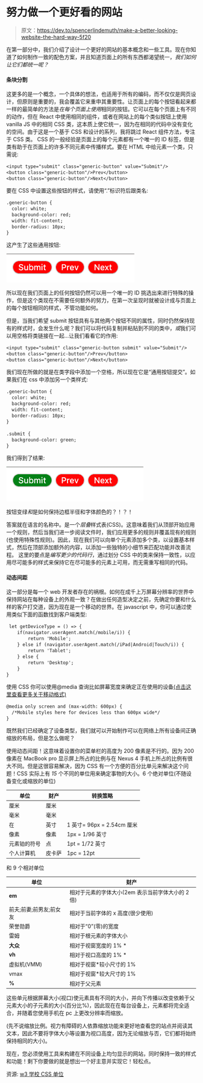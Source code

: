 # 努力做一个更好看的网站

> 原文：<https://dev.to/spencerlindemuth/make-a-better-looking-website-the-hard-way-5f20>

在第一部分中，我们介绍了设计一个更好的网站的基本概念和一些工具。现在你知道了如何制作一致的配色方案，并且知道页面上的所有东西都渴望统一，*我们如何让它们都统一呢？*

#### 条块分割

这更多的是一个概念，一个具体的想法，也适用于所有的编码，而不仅仅是网页设计，但原则是重要的，我会覆盖它来重申其重要性。让页面上的每个按钮看起来都一样的最简单的方法是*在每个页面上使用*相同的按钮。它可以在每个页面上有不同的动作，但在 React 中使用相同的组件，或者在网站上的每个类似按钮上使用 vanilla JS 中的相同 CSS 类，这本质上使它统一，因为在相同的代码中没有变化的空间。由于这是一个基于 CSS 和设计的系列，我将跳过 React 组件方法，专注于 CSS 类。
CSS 的一般经验是页面上的每个元素都有一个唯一的 ID 标签，但是类有助于在页面上的许多不同元素中传播样式。要在 HTML 中给元素一个类，只需说:

```
<input type="submit" class="generic-button" value="Submit"/>
<button class="generic-button"/>Prev</button>
<button class="generic-button"/>Next</button> 
```

要在 CSS 中设置这些按钮的样式，请使用“.”标识符后跟类名:

```
.generic-button {
  color: white;
  background-color: red;
  width: fit-content;
  border-radius: 10px;
} 
```

这产生了这些通用按钮:

[![buttons](img/a7a8371edf82ae725949dc24ccb91c7b.png)](https://res.cloudinary.com/practicaldev/image/fetch/s--BamGFDVH--/c_limit%2Cf_auto%2Cfl_progressive%2Cq_auto%2Cw_880/https://imgur.com/D39aOTz.jpg)

所以现在我们页面上的任何按钮仍然可以用一个唯一的 ID 挑选出来进行特殊的操作，但是这个类现在不需要任何额外的努力，在第一次呈现时就被设计成与页面上的每个按钮相同的样式，不管功能如何。

但是，当我们希望 submit 按钮具有与其他两个按钮不同的属性，同时仍然保持现有的样式时，会发生什么呢？我们可以将代码复制并粘贴到不同的类中，*或*我们可以用空格将类链接在一起...让我们看看它的作用:

```
<input type="submit" class="generic-button submit" value="Submit"/>
<button class="generic-button"/>Prev</button>
<button class="generic-button"/>Next</button> 
```

我们现在所做的就是在类字段中添加一个空格，所以现在它是“通用按钮提交”。如果我们在 css 中添加另一个类样式:

```
.generic-button {
  color: white;
  background-color: red;
  width: fit-content;
  border-radius: 10px;
}

.submit {
  background-color: green;
} 
```

我们得到了结果:

[![buttons 2](img/c9ea0a0551003f13752cf7b655b2cb1c.png)](https://res.cloudinary.com/practicaldev/image/fetch/s--lqN3dh1Y--/c_limit%2Cf_auto%2Cfl_progressive%2Cq_auto%2Cw_880/https://imgur.com/fn4Jfzm.jpg)

按钮变绿*和*是如何保持边框半径和字体颜色的？！？！

答案就在语言的名称中。是一个*层叠*样式表(CSS)。这意味着我们从顶部开始应用一个规则，然后当我们进一步阅读文件时，我们应用更多的规则并覆盖现有的规则(也使用特殊性规则)。因此，现在我们可以向单个元素添加多个类，以设置基本样式，然后在顶部添加额外的内容，以添加一些独特的小细节来匹配功能并改善流程。
这里的要点是*编写更少的代码行*，通过划分 CSS 中的类来保持一致性，以应用尽可能多的样式来保持它在尽可能多的元素上可用，而无需重写相同的代码。

#### 动态间距

这一部分是每一个 web 开发者存在的祸根。如何在成千上万屏幕分辨率的世界中保持网站在每种设备上的外观一致？在做出任何造型决定之前，先确定你要和什么样的客户打交道，因为现在是一个移动的世界。在 javascript 中，你可以通过使用类似下面的函数找到客户端类型:

```
 let getDeviceType = () => {
    if(navigator.userAgent.match(/mobile/i)) {
        return 'Mobile';
    } else if (navigator.userAgent.match(/iPad|Android|Touch/i)) {
        return 'Tablet';
    } else {
        return 'Desktop';
    }
} 
```

使用 CSS 你可以使用@media 查询比如屏幕宽度来确定正在使用的设备[(点击这里查看更多关于移动格式)](https://medium.com/@marukohao/responsive-web-design-229350f36844)

```
@media only screen and (max-width: 600px) {
  /*Mobile styles here for devices less than 600px wide*/
} 
```

既然我们已经确定了设备类型，我们就可以开始制作可以在网络上所有设备间正确缩放的布局，但是怎么做呢？

使用动态间距！这意味着设置你的菜单栏的高度为 200 像素是不行的。因为 200 像素在 MacBook pro 显示屏上所占的比例与在 Nexus 4 手机上所占的比例有很大不同。但是这很容易解决，因为 CSS 有一个方便的百分比单元来解决这个问题！CSS 实际上有 *15* 个不同的单位用来确定事物的大小。6 个绝对单位(不随设备变化或缩放的单位)

| 单位 | 财产 | 转换策略 |
| --- | --- | --- |
| 厘米 | 厘米 |  |
| 毫米 | 毫米 |  |
| 在 | 英寸 | 1 英寸= 96px = 2.54cm 厘米 |
| 像素 | 像素 | 1px = 1/96 英寸 |
| 元素铂的符号 | 点 | 1pt = 1/72 英寸 |
| 个人计算机 | 皮卡萨 | 1pc = 12pt |

和 9 个相对单位

| 单位 | 财产 |
| --- | --- |
| **em** | 相对于元素的字体大小(2em 表示当前字体大小的 2 倍) |
| 前夫;前妻;前男友;前女友 | 相对于当前字体的 x 高度(很少使用) |
| 荣誉勋爵 | 相对于“0”(零)的宽度 |
| 雷姆 | 相对于根元素的字体大小 |
| **大众** | 相对于视窗宽度的 1% * |
| **vh** | 相对于视口高度的 1% * |
| 虚拟机(VMM) | 相对于视窗*较小尺寸的 1% |
| vmax | 相对于视窗*较大尺寸的 1% |
| **%** | 相对于父元素 |

这些单元根据屏幕大小(视口)使元素具有不同的大小，并向下传播以改变依赖于父元素大小的子元素的大小(百分比%)，因此现在在每台设备上，元素都将完全适合，并随着您使用手机在 pc 上更改分辨率而缩放。

(先不说缩放比例。视力有障碍的人依靠缩放功能来更好地查看您的站点并阅读其文本，因此不要将字体大小等设置为视口高度，因为无论缩放与否，它们都将始终保持相同的大小)。

现在，您必须使用工具来构建在不同设备上均匀显示的网站，同时保持一致的样式和功能！剩下你要做的就是想出一个好主意并实现它！轻松点。

资源: [w3 学校 CSS 单位](https://www.w3schools.com/cssref/css_units.asp)